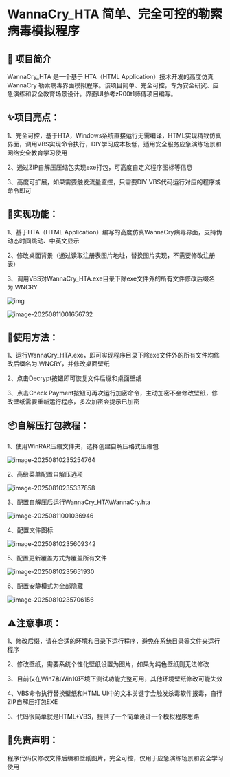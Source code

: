 # WannaCry_HTA 简单、完全可控的勒索病毒模拟程序

## 🎯 项目简介

WannaCry_HTA 是一个基于 HTA（HTML Application）技术开发的高度仿真 WannaCry 勒索病毒界面模拟程序。该项目简单、完全可控，专为安全研究、应急演练和安全教育场景设计。界面UI参考zR00t1师傅项目编写。


## ✨项目亮点：

1、完全可控，基于HTA，Windows系统直接运行无需编译，HTML实现精致仿真界面，调用VBS实现命令执行，DIY学习成本极低，适用安全服务应急演练场景和网络安全教育学习使用

2、通过ZIP自解压压缩包实现exe打包，可高度自定义程序图标等信息

3、高度可扩展，如果需要触发流量监控，只需要DIY VBS代码运行对应的程序或命令即可

## 📁实现功能：

1、基于HTA（HTML Application）编写的高度仿真WannaCry病毒界面，支持伪动态时间跳动、中英文显示

2、修改桌面背景（通过读取注册表图片地址，替换图片实现，不需要修改注册表）

3、调用VBS对WannaCry_HTA.exe目录下除exe文件外的所有文件修改后缀名为.WNCRY

![img](README.assets/GIF%202025-8-11%2010-11-12.gif)

![image-20250811001656732](README.assets/GIF%202025-8-11%2010-18-10.gif)

## 🚀使用方法：

1、运行WannaCry_HTA.exe，即可实现程序目录下除exe文件外的所有文件均修改后缀名为.WNCRY，并修改桌面壁纸

2、点击Decrypt按钮即可恢复文件后缀和桌面壁纸

3、点击Check Payment按钮可再次运行加密命令，主动加密不会修改壁纸，修改壁纸需要重新运行程序，多次加密会提示已加密

## 📦自解压打包教程：

1、使用WinRAR压缩文件夹，选择创建自解压格式压缩包

![image-20250810235254764](README.assets/image-20250810235254764.png)

2、高级菜单配置自解压选项

![image-20250810235337858](README.assets/image-20250810235337858.png)

3、配置自解压后运行WannaCry_HTA\WannaCry.hta

![image-20250811001036946](README.assets/image-20250811001036946.png)

4、配置文件图标

![image-20250810235609342](README.assets/image-20250810235609342.png)

5、配置更新覆盖方式为覆盖所有文件

![image-20250810235651930](README.assets/image-20250810235651930.png)

6、配置安静模式为全部隐藏

![image-20250810235706156](README.assets/image-20250810235706156.png)



## ⚠️注意事项：

1、修改后缀，请在合适的环境和目录下运行程序，避免在系统目录等文件夹运行程序

2、修改壁纸，需要系统个性化壁纸设置为图片，如果为纯色壁纸则无法修改

3、目前仅在Win7和Win10环境下测试功能完整可用，其他环境壁纸修改可能失效

4、VBS命令执行替换壁纸和HTML UI中的文本关键字会触发杀毒软件报毒，自行ZIP自解压打包EXE

5、代码很简单就是HTML+VBS，提供了一个简单设计一个模拟程序思路

## 📄免责声明：


程序代码仅修改文件后缀和壁纸图片，完全可控，仅用于应急演练场景和安全学习使用













